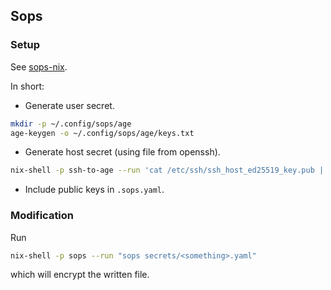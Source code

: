 

## Sops

### Setup

See [sops-nix](https://github.com/Mic92/sops-nix).

In short:
- Generate user secret.
```bash
mkdir -p ~/.config/sops/age
age-keygen -o ~/.config/sops/age/keys.txt
```
- Generate host secret (using file from openssh).
```bash
nix-shell -p ssh-to-age --run 'cat /etc/ssh/ssh_host_ed25519_key.pub | ssh-to-age'
```
- Include public keys in `.sops.yaml`.

### Modification
Run
```bash
nix-shell -p sops --run "sops secrets/<something>.yaml"
```
which will encrypt the written file.
